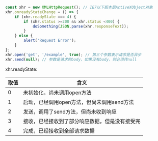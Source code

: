 ```javaScript
const xhr = new XMLHttpRequest(); // IE7以下版本是ActiveXObject对象
xhr.onreadyStateChange = () => {
    if (xhr.readyState === 4) {
        if (xhr.status >=200 && xhr.status <400) {
            doSomething(JSON.parse(xhr.responseText));
        }
    } else {
        alert('Request Error');
    }
};
xhr.open('get', '/example', true); // 第三个参数表示请求是否异步
xhr.send(null); // 参数是请求的body，如果没有body，则必须传null
```

xhr.readyState:

| 取值 | 含义 |
| ---- | ---- |
| 0 | 未初始化，尚未调用open方法 |
| 1 | 启动，已经调用open方法，但尚未调用send方法 |
| 2 | 发送，调用了send方法，但尚未收到响应 |
| 3 | 接收，已经接收到了部分响应数据，但是没有接受完 |
| 4 | 完成，已经接收到全部请求数据 |